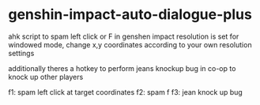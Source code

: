 # genshin-impact-auto-dialogue-plus

ahk script to spam left click or F in genshen impact 
resolution is set for windowed mode, change x,y coordinates according to your own resolution settings

additionally theres a hotkey to perform jeans knockup bug in co-op to knock up other players

f1: spam left click at target coordinates
f2: spam f
f3: jean knock up bug
